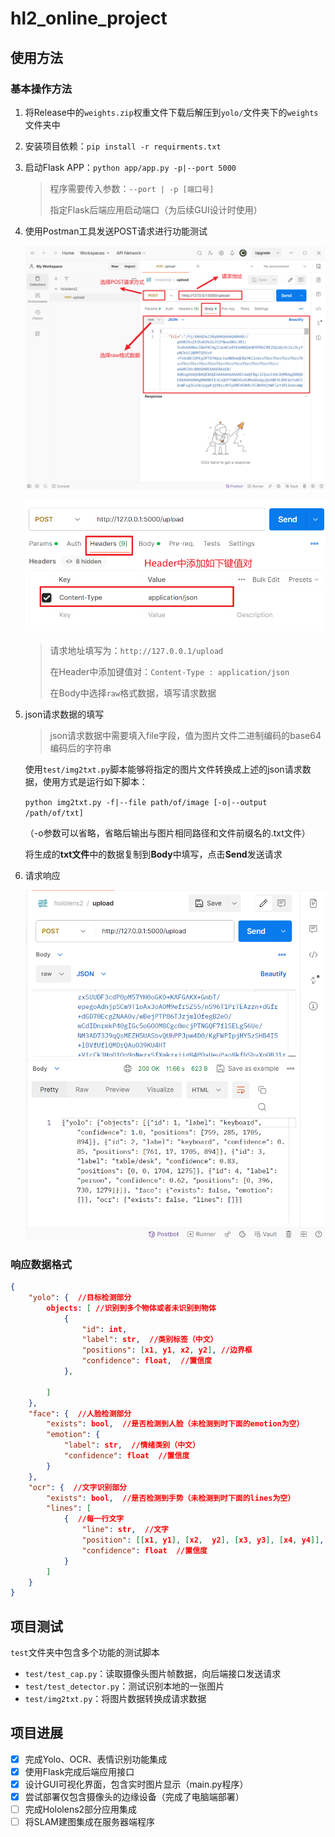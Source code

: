 # hl2_online_project

## 使用方法

### 基本操作方法

1. 将Release中的`weights.zip`权重文件下载后解压到`yolo/`文件夹下的`weights`文件夹中

2. 安装项目依赖：`pip install -r requirments.txt`

3. 启动Flask APP：`python app/app.py -p|--port 5000`

   > 程序需要传入参数：`--port | -p [端口号]`
   >
   > 指定Flask后端应用启动端口（为后续GUI设计时使用）

4. 使用Postman工具发送POST请求进行功能测试

   ![1716860288743](README.assets/1716860288743.png)

   ![1716860341050](README.assets/1716860341050.png)

   > 请求地址填写为：`http://127.0.0.1/upload`
   >
   > 在Header中添加键值对：`Content-Type : application/json`
   >
   > 在Body中选择`raw`格式数据，填写请求数据

5. json请求数据的填写

   > json请求数据中需要填入file字段，值为图片文件二进制编码的base64编码后的字符串

   使用`test/img2txt.py`脚本能够将指定的图片文件转换成上述的json请求数据，使用方式是运行如下脚本：

   `python img2txt.py -f|--file path/of/image [-o|--output /path/of/txt]`

   （-o参数可以省略，省略后输出与图片相同路径和文件前缀名的.txt文件）

   将生成的**txt文件**中的数据复制到**Body**中填写，点击**Send**发送请求

6. 请求响应

   ![1716860917280](README.assets/1716860917280.png)

### 响应数据格式

```json
{
    "yolo": {  //目标检测部分
        objects: [ //识别到多个物体或者未识别到物体
            {
                "id": int,
                "label": str,  //类别标签（中文）
                "positions": [x1, y1, x2, y2], //边界框
                "confidence": float,  //置信度
            },
            
        ]
    },
    "face": {  //人脸检测部分
        "exists": bool,  //是否检测到人脸（未检测到时下面的emotion为空）
        "emotion": {
            "label": str,  //情绪类别（中文）
            "confidence": float  //置信度
        }
    },
    "ocr": {  //文字识别部分
        "exists": bool,  //是否检测到手势（未检测到时下面的lines为空）
        "lines": [
            {  //每一行文字
                "line": str,  //文字
                "position": [[x1, y1], [x2,  y2], [x3, y3], [x4, y4]],  //位置（4个点的坐标，构成四边形）
                "confidence": float  //置信度
            }
        ]
    }
}
```

## 项目测试

`test`文件夹中包含多个功能的测试脚本

- `test/test_cap.py`：读取摄像头图片帧数据，向后端接口发送请求
- `test/test_detector.py`：测试识别本地的一张图片
- `test/img2txt.py`：将图片数据转换成请求数据

## 项目进展

- [x] 完成Yolo、OCR、表情识别功能集成
- [x] 使用Flask完成后端应用接口
- [x] 设计GUI可视化界面，包含实时图片显示（main.py程序）
- [x] 尝试部署仅包含摄像头的边缘设备（完成了电脑端部署）
- [ ] 完成Hololens2部分应用集成
- [ ] 将SLAM建图集成在服务器端程序